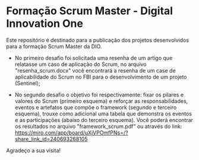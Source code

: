 # Formação Scrum Master - Digital Innovation One

Este repositório é destinado para a publicação dos projetos desenvolvidos para a formação Scrum Master da DIO. 

  - No primeiro desafio foi solicitada uma resenha de um artigo que relatasse um caso de aplicação do Scrum, no arquivo "resenha_scrum.docx" você encontrará a resenha de um case de aplicabilidade do Scrum no FBI para o desenvolvimento de um projeto (Sentinel);
  
  - No segundo desafio o objetivo foi respectivamente: fixar os pilares e valores do Scrum (primeiro esquema) e reforçar as responsabilidades, eventos e artefatos que compõe o framework (segundo e terceiro esquema), trouxe como adicional uma tabela que demonstra os eventos e as participações (abaixo do terceiro esquema). Você poderá encontrar os resultados no arquivo "framework_scrum.pdf" ou através do link: https://miro.com/app/board/uXjVPOmfPNs=/?share_link_id=240693268105
  
  Agradeço a sua visita!
